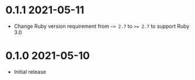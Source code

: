# 0.1.1 2021-05-11

- Change Ruby version requirement from `~> 2.7` to `>= 2.7` to
  support Ruby 3.0

# 0.1.0 2021-05-10

- Initial release
